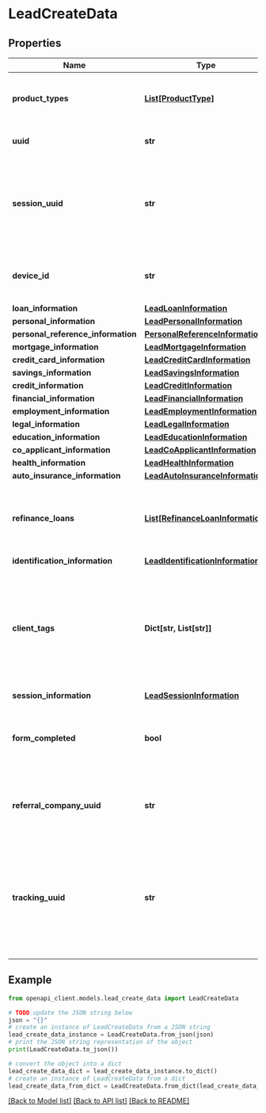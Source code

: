# LeadCreateData


## Properties

Name | Type | Description | Notes
------------ | ------------- | ------------- | -------------
**product_types** | [**List[ProductType]**](ProductType.md) | Product types in which the &#x60;Lead&#x60; is interested | [optional] 
**uuid** | **str** | Primary UUID for a &#x60;Lead&#x60; | [optional] 
**session_uuid** | **str** | UUID used to link leads across verticals, unique per user per supply sub-account | [optional] 
**device_id** | **str** | Unique identifier for the lead&#39;s device. | [optional] 
**loan_information** | [**LeadLoanInformation**](LeadLoanInformation.md) |  | [optional] 
**personal_information** | [**LeadPersonalInformation**](LeadPersonalInformation.md) |  | [optional] 
**personal_reference_information** | [**PersonalReferenceInformation**](PersonalReferenceInformation.md) |  | [optional] 
**mortgage_information** | [**LeadMortgageInformation**](LeadMortgageInformation.md) |  | [optional] 
**credit_card_information** | [**LeadCreditCardInformation**](LeadCreditCardInformation.md) |  | [optional] 
**savings_information** | [**LeadSavingsInformation**](LeadSavingsInformation.md) |  | [optional] 
**credit_information** | [**LeadCreditInformation**](LeadCreditInformation.md) |  | [optional] 
**financial_information** | [**LeadFinancialInformation**](LeadFinancialInformation.md) |  | [optional] 
**employment_information** | [**LeadEmploymentInformation**](LeadEmploymentInformation.md) |  | [optional] 
**legal_information** | [**LeadLegalInformation**](LeadLegalInformation.md) |  | [optional] 
**education_information** | [**LeadEducationInformation**](LeadEducationInformation.md) |  | [optional] 
**co_applicant_information** | [**LeadCoApplicantInformation**](LeadCoApplicantInformation.md) |  | [optional] 
**health_information** | [**LeadHealthInformation**](LeadHealthInformation.md) |  | [optional] 
**auto_insurance_information** | [**LeadAutoInsuranceInformation**](LeadAutoInsuranceInformation.md) |  | [optional] 
**refinance_loans** | [**List[RefinanceLoanInformation]**](RefinanceLoanInformation.md) | One or more loans that the lead wishes to refinance or consolidate | [optional] 
**identification_information** | [**LeadIdentificationInformation**](LeadIdentificationInformation.md) |  | [optional] 
**client_tags** | **Dict[str, List[str]]** | Arbitrary key-values mappings to associate with a &#x60;Lead&#x60;. This field can be use to attach &#x60;subid&#x60;s to a &#x60;Lead&#x60; | [optional] 
**session_information** | [**LeadSessionInformation**](LeadSessionInformation.md) |  | [optional] 
**form_completed** | **bool** | Whether the &#x60;Lead&#x60; has completed an application form | [optional] 
**referral_company_uuid** | **str** | UUID of company from which the &#x60;Lead&#x60; was referred | [optional] 
**tracking_uuid** | **str** | UUID for internal Engine by MoneyLion tracking purposes. This field should never be set by 3rd party API consumers | [optional] 

## Example

```python
from openapi_client.models.lead_create_data import LeadCreateData

# TODO update the JSON string below
json = "{}"
# create an instance of LeadCreateData from a JSON string
lead_create_data_instance = LeadCreateData.from_json(json)
# print the JSON string representation of the object
print(LeadCreateData.to_json())

# convert the object into a dict
lead_create_data_dict = lead_create_data_instance.to_dict()
# create an instance of LeadCreateData from a dict
lead_create_data_from_dict = LeadCreateData.from_dict(lead_create_data_dict)
```
[[Back to Model list]](../README.md#documentation-for-models) [[Back to API list]](../README.md#documentation-for-api-endpoints) [[Back to README]](../README.md)



